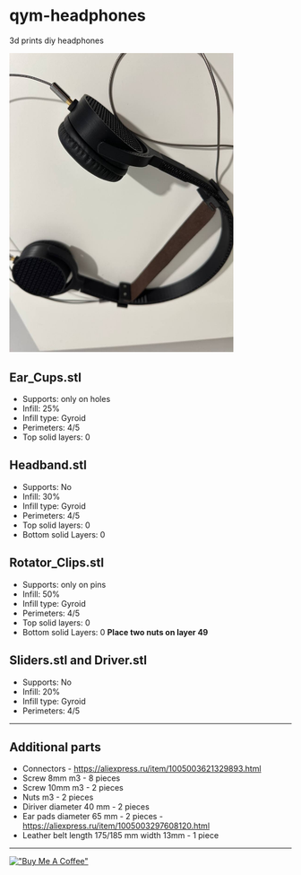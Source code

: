 # qym-headphones
3d prints diy headphones

<img src="https://raw.githubusercontent.com/basson/qym-headphones/main/images/photo_3.jpg" width="400">

## **Ear_Cups.stl**

* Supports: only on holes
* Infill: 25%
* Infill type: Gyroid
* Perimeters: 4/5
* Top solid layers: 0

## **Headband.stl**

* Supports: No 
* Infill: 30%
* Infill type: Gyroid
* Perimeters: 4/5
* Top solid layers: 0
* Bottom solid Layers: 0


## **Rotator_Clips.stl**

* Supports: only on pins
* Infill: 50%
* Infill type: Gyroid
* Perimeters: 4/5
* Top solid layers: 0
* Bottom solid Layers: 0
**Place two nuts on layer 49**

## **Sliders.stl and Driver.stl**

* Supports: No 
* Infill: 20%
* Infill type: Gyroid
* Perimeters: 4/5

* * *
## **Additional parts**

* Connectors - https://aliexpress.ru/item/1005003621329893.html
* Screw 8mm m3 - 8 pieces 
* Screw 10mm m3 - 2 pieces 
* Nuts m3 - 2 pieces 
* Diriver diameter  40 mm - 2 pieces 
* Ear pads diameter 65 mm - 2 pieces - https://aliexpress.ru/item/1005003297608120.html
* Leather belt length 175/185 mm width 13mm - 1 piece


* * *

[!["Buy Me A Coffee"](https://www.buymeacoffee.com/assets/img/custom_images/orange_img.png)](https://www.buymeacoffee.com/basson)
